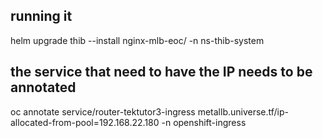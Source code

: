 running it
-----------
helm upgrade thib --install nginx-mlb-eoc/ -n ns-thib-system

the service that need to have the IP needs to be annotated
----------------------------------------------------------

oc annotate service/router-tektutor3-ingress metallb.universe.tf/ip-allocated-from-pool=192.168.22.180 -n openshift-ingress